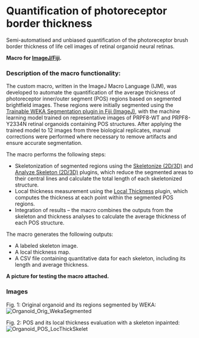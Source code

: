 # Quantification of photoreceptor border thickness
Semi-automatised and unbiased quantification of the photoreceptor brush border thickness of life cell images of retinal organoid neural retinas.

**Macro for [ImageJ/Fiji](https://fiji.sc/).**

### Description of the macro functionality:

The custom macro, written in the ImageJ Macro Language (IJM), was developed to automate the quantification of the average thickness of photoreceptor inner/outer segment (POS) regions based on segmented brightfield images. These regions were initially segmented using the [Trainable WEKA Segmentation plugin in Fiji (ImageJ)](https://imagej.net/plugins/tws/), with the machine learning model trained on representative images of PRPF8-WT and PRPF8-Y2334N retinal organoids containing POS structures. After applying the trained model to 12 images from three biological replicates, manual corrections were performed where necessary to remove artifacts and ensure accurate segmentation.

The macro performs the following steps:

- Skeletonization of segmented regions using the [Skeletonize (2D/3D)](https://imagej.net/plugins/skeletonize3d) and [Analyze Skeleton (2D/3D)](https://imagej.net/plugins/analyze-skeleton/) plugins, which reduce the segmented areas to their central lines and calculate the total length of each skeletonized structure.
- Local thickness measurement using the [Local Thickness](https://imagej.net/imagej-wiki-static/Local_Thickness) plugin, which computes the thickness at each point within the segmented POS regions.
- Integration of results – the macro combines the outputs from the skeleton and thickness analyses to calculate the average thickness of each POS structure.

The macro generates the following outputs:

- A labeled skeleton image.
- A local thickness map.
- A CSV file containing quantitative data for each skeleton, including its length and average thickness.

**A picture for testing the macro attached.**

### Images

Fig. 1: Original organoid and its regions segmented by WEKA:
![Organoid_Orig_WekaSegmented](https://github.com/user-attachments/assets/3f9e3c4b-dcb3-472c-af0f-d9f1dc979282)

Fig. 2: POS and its local thickness evaluation with a skeleton inpainted:
![Organoid_POS_LocThickSkelet](https://github.com/user-attachments/assets/776a5760-a182-401d-9947-bbfcde3de715)
